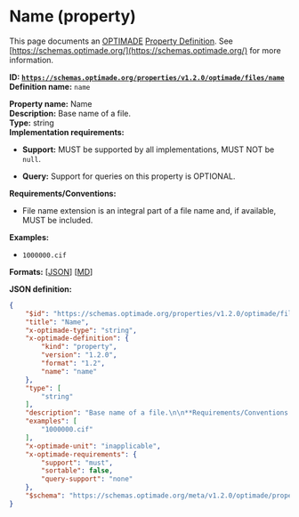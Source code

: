 # Name (property)
This page documents an [OPTIMADE](https://www.optimade.org/) [Property Definition](https://schemas.optimade.org/#definitions). See [https://schemas.optimade.org/](https://schemas.optimade.org/) for more information.

**ID: [`https://schemas.optimade.org/properties/v1.2.0/optimade/files/name`](https://schemas.optimade.org/properties/v1.2.0/optimade/files/name)**  
**Definition name:** `name`

**Property name:** Name  
**Description:** Base name of a file.  
**Type:** string  
**Implementation requirements:**  
- **Support:** MUST be supported by all implementations, MUST NOT be `null`.  

- **Query:** Support for queries on this property is OPTIONAL.  

**Requirements/Conventions:**

- File name extension is an integral part of a file name and, if available, MUST be included.

**Examples:**

- `1000000.cif`

**Formats:** [[JSON](name.json)] [[MD](name.md)]

**JSON definition:**

``` json
{
    "$id": "https://schemas.optimade.org/properties/v1.2.0/optimade/files/name",
    "title": "Name",
    "x-optimade-type": "string",
    "x-optimade-definition": {
        "kind": "property",
        "version": "1.2.0",
        "format": "1.2",
        "name": "name"
    },
    "type": [
        "string"
    ],
    "description": "Base name of a file.\n\n**Requirements/Conventions:**\n\n- File name extension is an integral part of a file name and, if available, MUST be included.",
    "examples": [
        "1000000.cif"
    ],
    "x-optimade-unit": "inapplicable",
    "x-optimade-requirements": {
        "support": "must",
        "sortable": false,
        "query-support": "none"
    },
    "$schema": "https://schemas.optimade.org/meta/v1.2.0/optimade/property_definition.md"
}
```